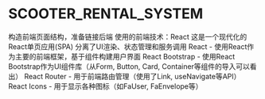 # SCOOTER_RENTAL_SYSTEM
构造前端页面结构，准备链接后端
使用的前端技术：React
这是一个现代化的React单页应用(SPA)
分离了UI渲染、状态管理和服务调用
React - 使用React作为主要的前端框架，基于组件构建用户界面
React Bootstrap - 使用React Bootstrap作为UI组件库（从Form, Button, Card, Container等组件的导入可以看出）
React Router - 用于前端路由管理（使用了Link, useNavigate等API）
React Icons - 用于显示各种图标（如FaUser, FaEnvelope等）
